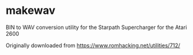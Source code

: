 # makewav
BIN to WAV conversion utility for the Starpath Supercharger for the Atari 2600

Originally downloaded from https://www.romhacking.net/utilities/712/
